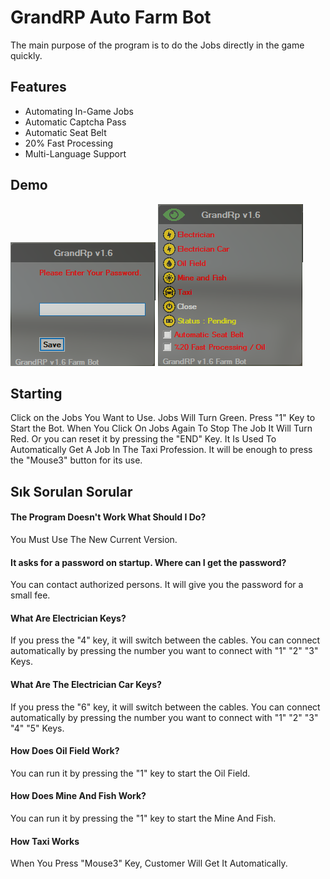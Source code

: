 
# GrandRP Auto Farm Bot

The main purpose of the program is to do the Jobs directly in the game quickly.

## Features

- Automating In-Game Jobs
- Automatic Captcha Pass
- Automatic Seat Belt
- 20% Fast Processing
- Multi-Language Support
  
## Demo
![1](https://github.com/osmancitci/GrandRp-Farm/blob/main/Template/1.png?raw=true)
![2](https://github.com/osmancitci/GrandRp-Farm/blob/main/Template/2.png?raw=true)

## Starting

Click on the Jobs You Want to Use. Jobs Will Turn Green. Press "1" Key to Start the Bot. When You Click On Jobs Again To Stop The Job It Will Turn Red. Or you can reset it by pressing the "END" Key.
It Is Used To Automatically Get A Job In The Taxi Profession. It will be enough to press the "Mouse3" button for its use.

  
## Sık Sorulan Sorular

#### The Program Doesn't Work What Should I Do?

You Must Use The New Current Version.

#### It asks for a password on startup. Where can I get the password?

You can contact authorized persons. It will give you the password for a small fee.

#### What Are Electrician Keys?

If you press the "4" key, it will switch between the cables. You can connect automatically by pressing the number you want to connect with "1" "2" "3" Keys.

#### What Are The Electrician Car Keys?

If you press the "6" key, it will switch between the cables. You can connect automatically by pressing the number you want to connect with "1" "2" "3" "4" "5" Keys.

#### How Does Oil Field Work?

You can run it by pressing the "1" key to start the Oil Field.

#### How Does Mine And Fish Work?

You can run it by pressing the "1" key to start the Mine And Fish.

#### How Taxi Works

When You Press "Mouse3" Key, Customer Will Get It Automatically.

